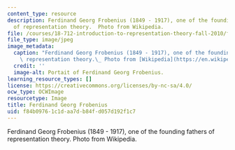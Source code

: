 ```yaml
---
content_type: resource
description: Ferdinand Georg Frobenius (1849 - 1917), one of the founding fathers
  of representation theory.  Photo from Wikipedia.
file: /courses/18-712-introduction-to-representation-theory-fall-2010/f84b09761c1daa7db84fd057d192f1c7_18-712f08.jpg
file_type: image/jpeg
image_metadata:
  caption: "Ferdinand Georg Frobenius (1849 - 1917), one of the founding fathers of\
    \ representation theory.\_ Photo from [Wikipedia](https://en.wikipedia.org/wiki/Ferdinand_Georg_Frobenius)."
  credit: ''
  image-alt: Portait of Ferdinand Georg Frobenius.
learning_resource_types: []
license: https://creativecommons.org/licenses/by-nc-sa/4.0/
ocw_type: OCWImage
resourcetype: Image
title: Ferdinand Georg Frobenius
uid: f84b0976-1c1d-aa7d-b84f-d057d192f1c7
---
```

Ferdinand Georg Frobenius (1849 - 1917), one of the founding fathers of representation theory.  Photo from Wikipedia.
